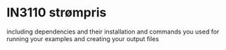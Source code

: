 # IN3110 strømpris


including dependencies and their installation and commands you used for running your examples and creating your output files